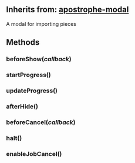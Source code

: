 ## Inherits from: [apostrophe-modal](../apostrophe-modal/browser-apostrophe-modal.html)
A modal for importing pieces


## Methods
### beforeShow(*callback*)

### startProgress()

### updateProgress()

### afterHide()

### beforeCancel(*callback*)

### halt()

### enableJobCancel()


